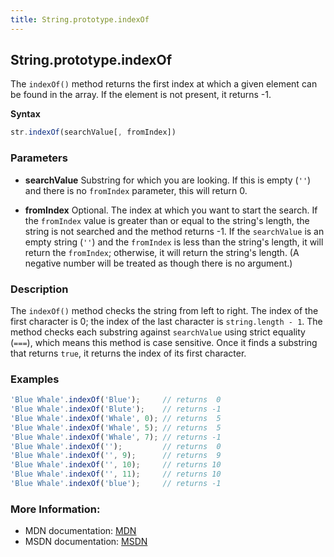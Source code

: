 ```yaml
---
title: String.prototype.indexOf
---
```

## String.prototype.indexOf
The `indexOf()` method returns the first index at which a given element can be found in the array. If the element is not present, it returns -1.

**Syntax**
```javascript
str.indexOf(searchValue[, fromIndex])
```

### Parameters
*   **searchValue** Substring for which you are looking. If this is empty (`''`) and there is no `fromIndex` parameter, this will return 0.

*   **fromIndex** Optional. The index at which you want to start the search. If the `fromIndex` value is greater than or equal to the string's length, the string is not searched and the method returns -1. If the `searchValue` is an empty string (`''`) and the `fromIndex` is less than the string's length, it will return the `fromIndex`; otherwise, it will return the string's length. (A negative number will be treated as though there is no argument.)

### Description
The `indexOf()` method checks the string from left to right. The index of the first character is 0; the index of the last character is ``string.length - 1``. The method checks each substring against `searchValue` using strict equality (`===`), which means this method is case sensitive. Once it finds a substring that returns `true`, it returns the index of its first character.

### Examples
```javascript
'Blue Whale'.indexOf('Blue');     // returns  0
'Blue Whale'.indexOf('Blute');    // returns -1
'Blue Whale'.indexOf('Whale', 0); // returns  5
'Blue Whale'.indexOf('Whale', 5); // returns  5
'Blue Whale'.indexOf('Whale', 7); // returns -1
'Blue Whale'.indexOf('');         // returns  0
'Blue Whale'.indexOf('', 9);      // returns  9
'Blue Whale'.indexOf('', 10);     // returns 10
'Blue Whale'.indexOf('', 11);     // returns 10
'Blue Whale'.indexOf('blue');     // returns -1
```

### More Information:
- MDN documentation: <a href='https://developer.mozilla.org/en-US/docs/Web/JavaScript/Reference/Global_Objects/String/indexOf' target='_blank' rel='nofollow'>MDN</a>
- MSDN documentation: <a href='https://docs.microsoft.com/en-us/scripting/javascript/reference/indexof-method-string-javascript' target='_blank' rel='nofollow'>MSDN</a>
